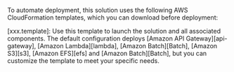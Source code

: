 To automate deployment, this solution uses the following AWS CloudFormation templates, which you can download before deployment:

 [xxx.template]: Use this template to launch the solution and all associated components. The default configuration deploys [Amazon API Gateway][api-gateway], [Amazon Lambda][lambda], [Amazon Batch][Batch], [Amazon S3][s3], [Amazon EFS][efs] and [Amazon Batch][Batch], but you can customize the template to meet your specific needs.


